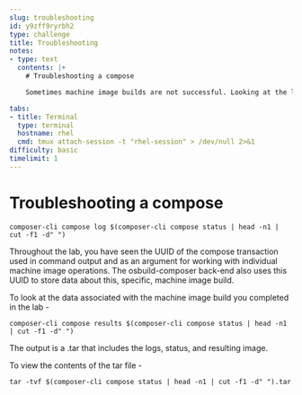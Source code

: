 ```yaml
---
slug: troubleshooting
id: y9zff9ryrbh2
type: challenge
title: Troubleshooting
notes:
- type: text
  contents: |+
    # Troubleshooting a compose

    Sometimes machine image builds are not successful. Looking at the logs of the build may be useful when troubleshooting.

tabs:
- title: Terminal
  type: terminal
  hostname: rhel
  cmd: tmux attach-session -t "rhel-session" > /dev/null 2>&1
difficulty: basic
timelimit: 1
---
```

# Troubleshooting a compose

```
composer-cli compose log $(composer-cli compose status | head -n1 | cut -f1 -d" ")
```

Throughout the lab, you have seen the UUID of the compose transaction used in
command output and as an argument for working with individual machine image
operations.  The osbuild-composer back-end also uses this UUID to store data about
this, specific, machine image build.

To look at the data associated with the machine image build you completed in the lab -

```
composer-cli compose results $(composer-cli compose status | head -n1 | cut -f1 -d" ")
```

The output is a .tar that includes the logs, status, and resulting image.

To view the contents of the tar file -

```
tar -tvf $(composer-cli compose status | head -n1 | cut -f1 -d" ").tar
```
